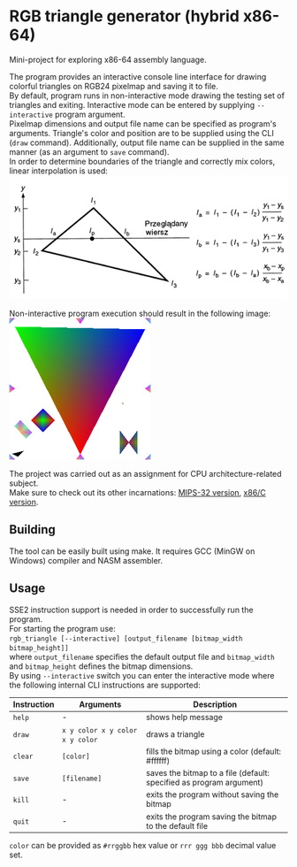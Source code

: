 # RGB triangle generator (hybrid x86-64)
Mini-project for exploring x86-64 assembly language.

The program provides an interactive console line interface for drawing colorful triangles on RGB24 pixelmap and saving it to file.  
By default, program runs in non-interactive mode drawing the testing set of triangles and exiting. Interactive mode can be entered by supplying `--interactive` program argument.  
Pixelmap dimensions and output file name can be specified as program's arguments. Triangle's color and position are to be supplied using the CLI (`draw` command). Additionally, output file name can be supplied in the same manner (as an argument to `save` command).  
In order to determine boundaries of the triangle and correctly mix colors, linear interpolation is used:  
![Linear interpolation principles](interpolation.png)

Non-interactive program execution should result in the following image:  
![Output image obtained as the result of execution of rgb_triangle_test.txt commands](result.bmp)

The project was carried out as an assignment for CPU architecture-related subject.  
Make sure to check out its other incarnations: [MIPS-32 version](https://github.com/Dove6/RGB-triangle-generator-MIPS), [x86/C version](https://github.com/Dove6/RGB-triangle-generator-x86).

## Building
The tool can be easily built using make. It requires GCC (MinGW on Windows) compiler and NASM assembler.

## Usage
SSE2 instruction support is needed in order to successfully run the program.  
For starting the program use:  
`rgb_triangle [--interactive] [output_filename [bitmap_width bitmap_height]]`  
where `output_filename` specifies the default output file and `bitmap_width` and `bitmap_height` defines the bitmap dimensions.  
By using `--interactive` switch you can enter the interactive mode where the following internal CLI instructions are supported:

| Instruction  | Arguments                       | Description                                                         |
| ------------ | ------------------------------- | ------------------------------------------------------------------- |
| `help`       | -                               | shows help message                                                  |
| `draw`       | `x y color x y color x y color` | draws a triangle                                                    |
| `clear`      | `[color]`                       | fills the bitmap using a color (default: #ffffff)                   |
| `save`       | `[filename]`                    | saves the bitmap to a file (default: specified as program argument) |
| `kill`       | -                               | exits the program without saving the bitmap                         |
| `quit`       | -                               | exits the program saving the bitmap to the default file             |

`color` can be provided as `#rrggbb` hex value or `rrr ggg bbb` decimal value set.
